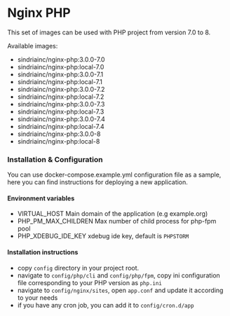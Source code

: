 # Nginx PHP

This set of images can be used with PHP project from version 7.0 to 8.

Available images:

- sindriainc/nginx-php:3.0.0-7.0
- sindriainc/nginx-php:local-7.0
- sindriainc/nginx-php:3.0.0-7.1
- sindriainc/nginx-php:local-7.1
- sindriainc/nginx-php:3.0.0-7.2
- sindriainc/nginx-php:local-7.2
- sindriainc/nginx-php:3.0.0-7.3
- sindriainc/nginx-php:local-7.3
- sindriainc/nginx-php:3.0.0-7.4
- sindriainc/nginx-php:local-7.4
- sindriainc/nginx-php:3.0.0-8
- sindriainc/nginx-php:local-8

### Installation & Configuration

You can use docker-compose.example.yml configuration file as a sample, here you can find instructions
for deploying a new application.

#### Environment variables
- VIRTUAL_HOST Main domain of the application (e.g example.org)
- PHP_PM_MAX_CHILDREN Max number of child process for php-fpm pool 
- PHP_XDEBUG_IDE_KEY xdebug ide key, default is `PHPSTORM`

#### Installation instructions
- copy `config` directory in your project root.
- navigate to `config/php/cli` and `config/php/fpm`, copy ini configuration file corresponding to your
PHP version as `php.ini`
- navigate to `config/nginx/sites`, open `app.conf` and update it according to your needs
- if you have any cron job, you can add it to `config/cron.d/app`
